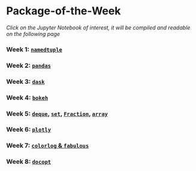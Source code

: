 # Package-of-the-Week
*Click on the Jupyter Notebook of interest, it will be compiled and readable on the following page*
### Week 1: [`namedtuple`](https://github.com/betteridiot/PotW/blob/master/Notebooks/namedtuple.ipynb) ###
### Week 2: [`pandas`](https://github.com/betteridiot/PotW/blob/master/Notebooks/Pandas.ipynb) ###
### Week 3: [`dask`](https://github.com/betteridiot/PotW/blob/master/Notebooks/Dask.ipynb) ###
### Week 4: [`bokeh`](https://github.com/betteridiot/PotW/blob/master/Notebooks/Bokeh.ipynb) ###
### Week 5: [`deque`](https://github.com/betteridiot/PotW/blob/master/Notebooks/deques.ipynb), [`set`](https://github.com/betteridiot/PotW/blob/master/Notebooks/Sets.ipynb), [`Fraction`](https://github.com/betteridiot/PotW/blob/master/Notebooks/Fractions.ipynb), [`array`](https://github.com/betteridiot/PotW/blob/master/Notebooks/Array.ipynb) ###
### Week 6: [`plotly`](http://nbviewer.jupyter.org/github/betteridiot/PotW/blob/9217e4bb002428f59169ac60be7d84837fb5160e/Notebooks/Plotly.ipynb) ###
### Week 7: [`colorlog` & `fabulous`](https://github.com/betteridiot/PotW/blob/master/Notebooks/colorlog%20%26%20fabulous.ipynb)
### Week 8: [`docopt`](https://github.com/betteridiot/PotW/blob/master/Notebooks/docopt.ipynb)
